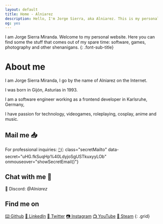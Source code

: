 ```yaml
---
layout: default
title: Home - Alniarez
description: Hello, I'm Jorge Sierra, aka Alniarez. This is my personal website showcasing my games, software projects and other random shenanigans.
og: yes
---
```


I am Jorge Sierra Miranda. Welcome to my personal website. Here you can find some the stuff that comes out of my spare time: software, games, photography and other shenanigans.
{: .font-sub-title}

# About me

I am Jorge Sierra Miranda, I go by the name of Alniarez on the Internet.

I was born in Gijón, Asturias in 1993. 

I am a software engineer working as a frontend developer in Karlsruhe, Germany,

I have passion for technology, videogames, roleplaying, cosplay, anime and music.

## Mail me 📥

For professional inquiries: [🖱️](#){: class="secretMailto" data-secret="uHG.fkSuqHp%40LdyjoSgUSTkuxyyLOb" onmouseover="showSecretEmail()"}

## Chat with me 💬

🌈 Discord: *@Alniarez*

## Find me on

[⌨️ Github](https://github.com/alniarez)
[👔 LinkedIn](https://www.linkedin.com/in/jorge-sierra-miranda/)
[🚽 Twitter](https://twitter.com/Alniarez)
[📷 Instagram](https://www.instagram.com/alniarez/)
[📺 YouTube](https://www.youtube.com/channel/UCapN1clZl8sar00SQ0rafSA/)
[👾 Steam](https://steamcommunity.com/id/Alniarez/)
{: .grid}

<script defer src="/assets/js/encryption.js"></script>
